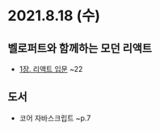 # 2021.8.18 (수)

## 벨로퍼트와 함께하는 모던 리액트

- [1장. 리액트 입문](https://react.vlpt.us/basic/) ~22

## 도서

- 코어 자바스크립트 ~p.7
